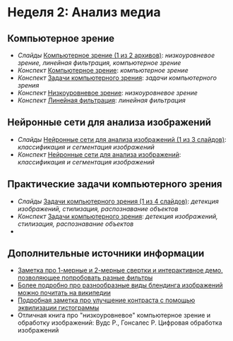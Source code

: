 # Неделя 2: Анализ медиа
## Компьютерное зрение
  * _Слайды_ [Компьютерное зрение (1 из 2 архивов)](week_2/materials/2-1.Komp_yuternoe-zrenie.zip): _низкоуровневое зрение, линейная фильтрация, компьютерное зрение_
  * _Конспект_ [Компьютерное зрение](week_2/materials/1.%20Komp'yuternoe%20zrenie.pdf): _компьютерное зрение_
  * _Конспект_ [Задачи компьютерного зрения](week_2/materials/2.%20Zadachi%20komp'yuternogo%20zreniya.pdf): _задачи компьютерного зрения_
  * _Конспект_ [Низкоуровневое зрение](week_2/materials/3.%20Nizkourovnevoe%20zrenie.pdf): _низкоуровневое зрение_
  * _Конспект_ [Линейная фильтрация](week_2/materials/4.%20Linejnaya%20fil'traciya%20izobrazhenij.pdf): _линейная фильтрация_

## Нейронные сети для анализа изображений
 * _Слайды_ [Нейронные сети для анализа изображений (1 из 3 слайдов)](week_2/materials/2-2.-Nejronnye-seti-dlya-analiza-izobrazhenij/2-2.%20Nejronnye%20seti%20dlya%20analiza%20izobrazhenij/1.%20Klassifikaciya%20izobrazhenij.pdf): _классификация и сегментация изображений_
 * _Конспект_ [Нейронные сети для анализа изображений](week_2/materials/2-2.Nejronnye-seti-dlya-analiza-izobrazhenij.pdf): _классификация и сегментация изображений_

## Практические задачи компьютерного зрения
* _Слайды_ [Задачи компьютерного зрения (1 из 4 слайдов)](week_2/materials/2-3.-Prakticheskie-zadachi-komp_yuternogo-zreniya/2-3.%20Prakticheskie%20zadachi%20komp'yuternogo%20zreniya/1.%20Detekciya%20obektov.pdf): _детекция изображений, стилизация, распознавание объектов_
 * _Конспект_ [Задачи компьютерного зрения](week_2/materials/2-3.Prakticheskie-zadachi-komp_yuternogo-zreniya.pdf): _детекция изображений, стилизация, распознавание объектов_
 * 
## Дополнительные источники информации
* [Заметка про 1-мерные и 2-мерные свертки и интерактивное демо, позволяющее попробовать разные фильтры](https://graphics.stanford.edu/courses/cs178/applets/convolution.html)
* [Более подробно про разнообразные виды блендинга изображений можно почитать на википедии](https://en.wikipedia.org/wiki/Blend_modes)
* [Подробная заметка про улучшение контраста с помощью эквилизации гистограммы](http://docs.opencv.org/2.4/doc/tutorials/imgproc/histograms/histogram_equalization/histogram_equalization.html)
* Отличная книга про "низкоуровневое" компьютерное зрение и обработку изображений: Вудс Р., Гонсалес Р. Цифровая обработка изображений
